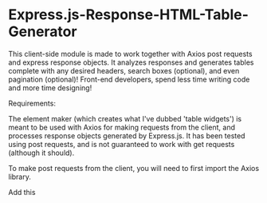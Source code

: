 # Express.js-Response-HTML-Table-Generator
This client-side module is made to work together with Axios post requests and express response objects. It analyzes responses and generates tables complete with any desired headers, search boxes (optional), and even pagination (optional)! Front-end developers, spend less time writing code and more time designing!

Requirements:

The element maker (which creates what I've dubbed 'table widgets') is meant to be used with Axios for making requests from the client, and processes response objects generated by Express.js. It has been tested using post requests, and is not guaranteed to work with get requests (although it should).

To make post requests from the client, you will need to first import the Axios library.

Add this <script> to your HTML file:
  
```  
      <script src="https://cdn.jsdelivr.net/npm/axios/dist/axios.min.js"></script>
```
You will also need bootstrap. Don't ask me why, but it seems to only work if you have two versions. That's not all. You will need <link> tags in the head, and <script> tags right before the closing body tag for this to work. FOR BOTH. Don't ask me why!!
``` 
  <link
      rel="stylesheet"
      href="https://fonts.googleapis.com/css?family=Roboto:300,400,500,700&display=swap"
    />
    <!-- Material Design Bootstrap -->
    <link
      href="https://cdnjs.cloudflare.com/ajax/libs/mdbootstrap/4.19.0/css/mdb.min.css"
      rel="stylesheet"
    />
  ``` 
  
```
  <body>
    <div id="tableWidget"> 
    </div>
   <script
      type="text/javascript"
      src="https://cdnjs.cloudflare.com/ajax/libs/mdbootstrap/4.19.0/js/mdb.min.js"
    ></script>
    <script
      src="https://cdn.jsdelivr.net/npm/bootstrap@4.3.1/dist/js/bootstrap.min.js"
      integrity="sha384-JjSmVgyd0p3pXB1rRibZUAYoIIy6OrQ6VrjIEaFf/nJGzIxFDsf4x0xIM+B07jRM"
      crossorigin="anonymous"
    ></script>
  </body>
  ```
  I'll address the tableWidget div towards the bottom of this document.

You'll also need these:
  ```
  <script src="https://ajax.googleapis.com/ajax/libs/jquery/3.3.1/jquery.min.js"></script>
    <script src="https://cdnjs.cloudflare.com/ajax/libs/popper.js/1.12.9/umd/popper.min.js"></script>
  ```
Again, just use it. It works!
  
Next, you will need to install Express. You should already have this installed, so I will show you what a standard route looks like:
  
**BASIC ROUTE TEMPLATE**
  
```
  router.post("/doSomethingAndGetResponse", (req, res) => {
  let firstArg = req.body.firstArg;
  let secondArg = req.body.secondArg;
  db.query(
    "Some MySQL Query Goes Here",
    [
      firstArg, secondArg
    ],
    (err, result) => {
      if (result) {
        res.send(result);
      }

      if (err) {
        res.send(err);
      } else {
      }
    }
  );
}); 
  ```
  
As an aside, when defining your query, I recommend creating a function to replace the question marks in your query string with the variables that you need. Do not bother inserting variables inside the brackets, but instead generate a new query based on your response. I've found it to be quite buggy otherwise.
  
Here is a code snippet that will solve your problems:
```
  function replaceQMarks(query, arrayOfParms) {
  var x = 0;
  var str = [...query];
  for (var i in str) {
    if (str[i] === "?") {
      str[i] = arrayOfParms[x];
      x++;
      console.log("Made a replacement!");
    }
  }
  return str.join("");
}
  ```

Call this with your query string, and whatever parameters you want in your query. Note that some paramaters may appear twice in your arrayOfParms, depending on the situation.

**MAKING THE REQUEST**
  
Now that you have Axios, all requests will look roughly the same.

Here is a code snippet demonstrating an Axios request. It is a simple query meant to get a list of available student majors from a school website. 
Within one of your client-side js files:
  
  ``` 
  function getMajors() {

    axios.post("/All/Majors", {}).then((response) => {
      if (response.data) {
        console.log(response.data);
      }
    });
  }

  getMajors();
  ```
  
1. Call axios.post
2. Insert the route as argument one
3. The second argument is an object containing the request body. So, using our first route as an example, we would use:
  
axios.post("/doSomethingAndGetResponse", {arg1: "hello", arg2: "goodbye"}) as our first line, and the rest is boilerplate stuff that you need not give yourself a headache over.
  
**TABLE WIDGET USAGE**
  
Now, we need our element maker. Specifically, the method that we care about is 'initTableWidget'. It is the only export from that javascript file.
  
1. Import the element maker from wherever you placed it in your project folder:
```import { initTableWidget } from "../someDirectory/elementMaker.js";```
  
2. In whatever HTML file you want this table to appear, create a div anywhere. All that matters is that you give it an id of "tableWidget" so the module knows where to generate the table.

3. Decide what kind of table you want. initTableWidget takes five arguments:
header (string) - what text, if any, that you want above your table as the header. If you don't want any, use an empty string: "".
headers (array of strings) - the headers of your table, usually the different keys in your response object. These will appear in the uppermost cells of your table.
names of desired search boxes (array of strings) - basically, this table widget can generate search boxes automatically. Simply list whatever properties from the response object EXACTLY how they appear, and it will make search boxes for you. If you want none, use an empty array: []. It automatically will update the table for you as you add new search criteria.
the response.data object (array of objects) - this is what express sends back, and what we will ultimately be displaying. the lifeblood of our table.  
page buttons yes/no (boolean) - this will add pagination and create buttons for you
size of table (string) - options are "sm", "md", "lg". use whatever size depending on what you're doing.
  
4. Call initTableWidget using the appropriate arguments.
  
 ```
  function getMajors() {
    let headers = ["Major ID", "Major Name", "Department Name"];

    axios.post("/All/Majors", {}).then((response) => {
      if (response.data) {
        console.log(response.data);
        initTableWidget(
          "Majors",
          headers,
          ["Major ID", "Major Name", "Department Name"],
          response.data,
          true,
          "lg"
        );
      }
    });
  }

  getMajors();
  ```
  
This will generate a table with:
A header of "Majors",
With the table headers "Major ID", "Major Name", "Department Name"
 Search boxes for Major ID, Major Name, Department Name
 response.data from our express post request
  page buttons
  of size large.
  
That's it! All of your tables can now be generated with one function. Have fun!  
 
  ![Screenshot from 2022-05-31 00-49-07](https://user-images.githubusercontent.com/25509807/171095036-e1f5cb81-8f70-41f0-9c99-fee7380b73c4.png)



 
  
  


  
  
  
  
  

  
